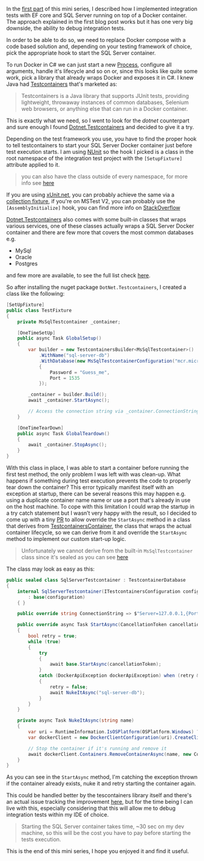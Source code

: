In the [first part](https://dev.to/maxx_don/integration-testing-with-ef-core-part-1-1l40) of this mini series, I described how I implemented integration tests with EF core and SQL Server running on top of a Docker container. The approach explained in the first blog post works but it has one very big downside, the ability to debug integration tests.

In order to be able to do so, we need to replace Docker compose with a code based solution and, depending on your testing framework of choice, pick the appropriate hook to start the SQL Server container.

To run Docker in C# we can just start a new [Process](https://docs.microsoft.com/en-us/dotnet/api/system.diagnostics.process?view=net-5.0), configure all arguments, handle it's lifecycle and so on or, since this looks like quite some work, pick a library that already wraps Docker and exposes it in C#. 
I knew Java had [Testcontainers](https://www.testcontainers.org/) that's marketed as:
>Testcontainers is a Java library that supports JUnit tests, providing lightweight, throwaway instances of common databases, Selenium web browsers, or anything else that can run in a Docker container.

This is exactly what we need, so I went to look for the *dotnet* counterpart and sure enough I found [Dotnet.Testcontainers](https://github.com/HofmeisterAn/dotnet-testcontainers) and decided to give it a try.

Depending on the test framework you use, you have to find the proper hook to tell testcontainers to start your SQL Server Docker container just before test execution starts. I am using [NUnit](https://nunit.org/) so the hook I picked is a class in the root namespace of the integration test project with the `[SetupFixture]` attribute applied to it.

>you can also have the class outside of every namespace, for more info see [here](https://www.automatetheplanet.com/nunit-cheat-sheet/)

If you are using [xUnit.net](https://xunit.net), you can probably achieve the same via a [collection fixture](https://xunit.net/docs/shared-context#collection-fixture), if you're on MSTest V2, you can probably use the `[AssemblyInitialize]` hook, you can find more info on [StackOverflow](https://stackoverflow.com/questions/1427443/global-test-initialize-method-for-mstest) 

[Dotnet.Testcontainers](https://github.com/HofmeisterAn/dotnet-testcontainers) also comes with some built-in classes that wraps various services, one of these classes actually wraps a SQL Server Docker container and there are few more that covers the most common databases e.g.
* MySql
* Oracle
* Postgres

and few more are available, to see the full list check [here](https://github.com/HofmeisterAn/dotnet-testcontainers/tree/master/src/DotNet.Testcontainers/Containers/Modules/Databases).

So after installing the nuget package `DotNet.Testcontainers`, I created a class like the following:

```csharp
[SetUpFixture]
public class TestFixture
{
    private MsSqlTestcontainer _container;

    [OneTimeSetUp]
    public async Task GlobalSetup()
    {
        var builder = new TestcontainersBuilder<MsSqlTestcontainer>()
            .WithName("sql-server-db")
            .WithDatabase(new MsSqlTestcontainerConfiguration("mcr.microsoft.com/mssql/server:2019-latest")
            {
                Password = "Guess_me",
                Port = 1535
            });

        _container = builder.Build();
        await _container.StartAsync();

        // Access the connection string via _container.ConnectionString
    }

    [OneTimeTearDown]
    public async Task GlobalTeardown()
    {
        await _container.StopAsync();
    }
}
```
With this class in place, I was able to start a container before running the first test method, the only problem I was left with was clean-up. What happens if something during test execution prevents the code to properly tear down the container? This error typically manifest itself with an exception at startup, there can be several reasons this may happen e.g. using a duplicate container name name or use a port that's already in use on the host machine.
To cope with this limitation I could wrap the startup in a try catch statement but I wasn’t very happy with the result, so I decided to come up with a tiny [PR](https://github.com/HofmeisterAn/dotnet-testcontainers/pull/360) to allow override the `StartAsync` method in a class that derives from [TestcontainersContainer](https://github.com/HofmeisterAn/dotnet-testcontainers/blob/develop/src/DotNet.Testcontainers/Containers/Modules/TestcontainersContainer.cs), the class that wraps the actual container lifecycle, so we can derive from it and override the `StartAsync` method to implement our custom start-up logic.

>Unfortunately we cannot derive from the built-in `MsSqlTestcontainer` class since it's sealed as you can see [here](https://github.com/HofmeisterAn/dotnet-testcontainers/blob/master/src/DotNet.Testcontainers/Containers/Modules/Databases/MsSqlTestcontainer.cs)

The class may look as easy as this:

```csharp
public sealed class SqlServerTestcontainer : TestcontainerDatabase
{
    internal SqlServerTestcontainer(ITestcontainersConfiguration configuration)
        : base(configuration)
    { }

    public override string ConnectionString => $"Server=127.0.0.1,{Port};Database={Database};User Id={Username};Password={Password};";

    public override async Task StartAsync(CancellationToken cancellationToken = default)
    {
        bool retry = true;
        while (true)
        {
            try
            {
                await base.StartAsync(cancellationToken);
            }
            catch (DockerApiException dockerApiException) when (retry && dockerApiException.StatusCode == HttpStatusCode.Conflict)
            {
                retry = false;
                await NukeItAsync("sql-server-db");
            }
        }
    }

    private async Task NukeItAsync(string name)
    {
        var uri = RuntimeInformation.IsOSPlatform(OSPlatform.Windows) ? new Uri("npipe://./pipe/docker_engine") : new Uri("unix:/var/run/docker.sock");
        var dockerClient = new DockerClientConfiguration(uri).CreateClient();

        // Stop the container if it's running and remove it
        await dockerClient.Containers.RemoveContainerAsync(name, new ContainerRemoveParameters { Force = true });
    }
}
```

As you can see in the `StartAsync` method, I'm catching the exception thrown if the container already exists, nuke it and retry starting the container again.

This could be handled better by the tescontainers library itself and there's an actual issue tracking the improvement [here](https://github.com/HofmeisterAn/dotnet-testcontainers/issues/242), but for the time being I can live with this, especially considering that this will allow me to debug integration tests within my IDE of choice.

>Starting the SQL Server container takes time, ~30 sec on my dev machine, so this will be the cost you have to pay before starting the tests execution.

This is the end of this mini series, I hope you enjoyed it and find it useful.